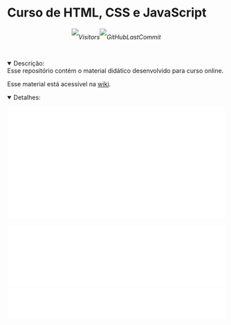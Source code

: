 <link href="https://cdn.jsdelivr.net/npm/bootstrap@5.3.0/dist/css/bootstrap.min.css" rel="stylesheet" integrity="sha384-9ndCyUaIbzAi2FUVXJi0CjmCapSmO7SnpJef0486qhLnuZ2cdeRhO02iuK6FUUVM" crossorigin="anonymous">

# Curso de HTML, CSS e JavaScript

<div align=center>

<h6 style='line-height: 2.5rem'>

![Visitors](https://badges.pufler.dev/visits/code-with-von/intro-html-css-js?style=for-the-badge&color=f1f6f9&labelColor=212a3e&label=Visitantes)![GitHubLastCommit](https://img.shields.io/github/last-commit/code-with-von/intro-html-css-js?color=f1f6f9&label=%C3%9Altima%20Atualiza%C3%A7%C3%A3o&style=for-the-badge&labelColor=212a3e)<!--![GitHubTopLanguage](https://img.shields.io/github/languages/top/code-with-von/intro-html-css-js?color=f1f6f9&label=Linguagem%20mais%20utilizada&style=for-the-badge&labelColor=212a3e)![TotalLanguageCount](https://img.shields.io/github/languages/count/code-with-von/intro-html-css-js?color=f1f6f9&label=Linguagens%20Usadas&style=for-the-badge&labelColor=212a3e)-->

</h6>

</div>

<details open>
<summary>Descrição:</summary>
Esse repositório contém o material didático desenvolvido para curso online.

Esse material está acessível na [wiki](https://github.com/code-with-von/intro-html-css-js/wiki).

</details>

<details open>
<summary>Detalhes:</summary>
<div align=center>

![activity](metrics/activity.svg)

<!-- ![languages](metrics/languages.svg) -->
<!-- ![followup](metrics/followup.svg) -->

![people](metrics/people.svg)
![contributors](metrics/contributors.svg)

</div>
</details>
